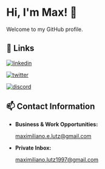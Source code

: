 <!---
iMakishi/iMakishi is a ✨ special ✨ repository because its `README.md` (this file) appears on your GitHub profile.
You can click the Preview link to take a look at your changes.
--->

# Hi, I'm Max! 👋

Welcome to my GitHub profile.

## 🔗 Links

[![linkedin](https://img.shields.io/badge/linkedin-0A66C2?style=for-the-badge&logo=linkedin&logoColor=white)](https://www.linkedin.com/in/maximiliano-esteban-lutz/)

[![twitter](https://img.shields.io/badge/twitter-1DA1F2?style=for-the-badge&logo=twitter&logoColor=white)](https://twitter.com/itsMikeEchoLima)

[![discord](https://img.shields.io/badge/discord-5865F2?style=for-the-badge&logo=discord&logoColor=white)](https://discord.com/users/iMakishi.#5426)


## 📫 Contact Information

* **Business & Work Opportunities:**

    maximiliano.e.lutz@gmail.com

* **Private Inbox:**

    maximiliano.lutz1997@gmail.com
